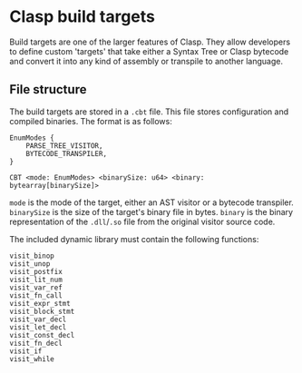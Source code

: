 # Clasp build targets
Build targets are one of the larger features of Clasp. They allow developers to define custom 'targets' that take either a Syntax Tree or Clasp bytecode and convert it into any kind of assembly or transpile to another language.  
## File structure
The build targets are stored in a `.cbt` file. This file stores configuration and compiled binaries. The format is as follows:
```
EnumModes {
    PARSE_TREE_VISITOR,
    BYTECODE_TRANSPILER,
}
```
```
CBT <mode: EnumModes> <binarySize: u64> <binary: bytearray[binarySize]>
```
`mode` is the mode of the target, either an AST visitor or a bytecode transpiler. `binarySize` is the size of the target's binary file in bytes. `binary` is the binary representation of the `.dll`/`.so` file from the original visitor source code.

The included dynamic library must contain the following functions:
```
visit_binop
visit_unop
visit_postfix
visit_lit_num
visit_var_ref
visit_fn_call
visit_expr_stmt
visit_block_stmt
visit_var_decl
visit_let_decl
visit_const_decl
visit_fn_decl
visit_if
visit_while
``````